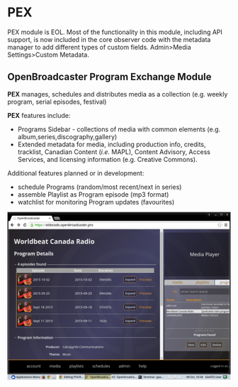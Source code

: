 # PEX

PEX module is EOL. Most of the functionality in this module, including API support, is now included in the core observer code with the metadata manager to add different types of custom fields. Admin>Media Settings>Custom Metadata.

## OpenBroadcaster Program Exchange Module
**PEX** manages, schedules and distributes media as a collection (e.g. weekly program, serial episodes, festival)

**PEX** features include:
* Programs Sidebar - collections of media with common elements (e.g. album,series,discography,gallery)
* Extended metadata for media, including production info, credits, tracklist, Canadian Content (*i.e.* MAPL), Content Advisory, Access Services, and licensing information (e.g. Creative Commons).

Additional features planned or in development:
* schedule Programs (random/most recent/next in series)
* assemble Playlist as Program episode (mp3 format)
* watchlist for monitoring Program updates (favourites)

![alt tag](https://github.com/openbroadcaster/PEX/blob/master/PEX.png)
